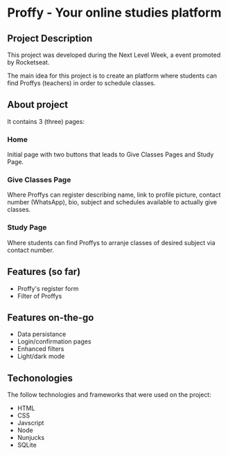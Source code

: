 # Proffy - Your online studies platform

## Project Description
This project was developed during the Next Level Week, a event promoted by Rocketseat.

The main idea for this project is to create an platform where students can find Proffys (teachers) in order to schedule classes.

## About project
It contains 3 (three) pages:

### Home
Initial page with two buttons that leads to Give Classes Pages and Study Page.

### Give Classes Page
Where Proffys can register describing name, link to profile picture, contact number (WhatsApp), bio, subject and schedules available to actually give classes.

### Study Page
Where students can find Proffys to arranje classes of desired subject via contact number.

## Features (so far)
- Proffy's register form
- Filter of Proffys
  
## Features on-the-go
- Data persistance
- Login/confirmation pages
- Enhanced filters
- Light/dark mode
  
## Techonologies
The follow technologies and frameworks that were used on the project:

- HTML
- CSS
- Javscript
- Node
- Nunjucks
- SQLite
